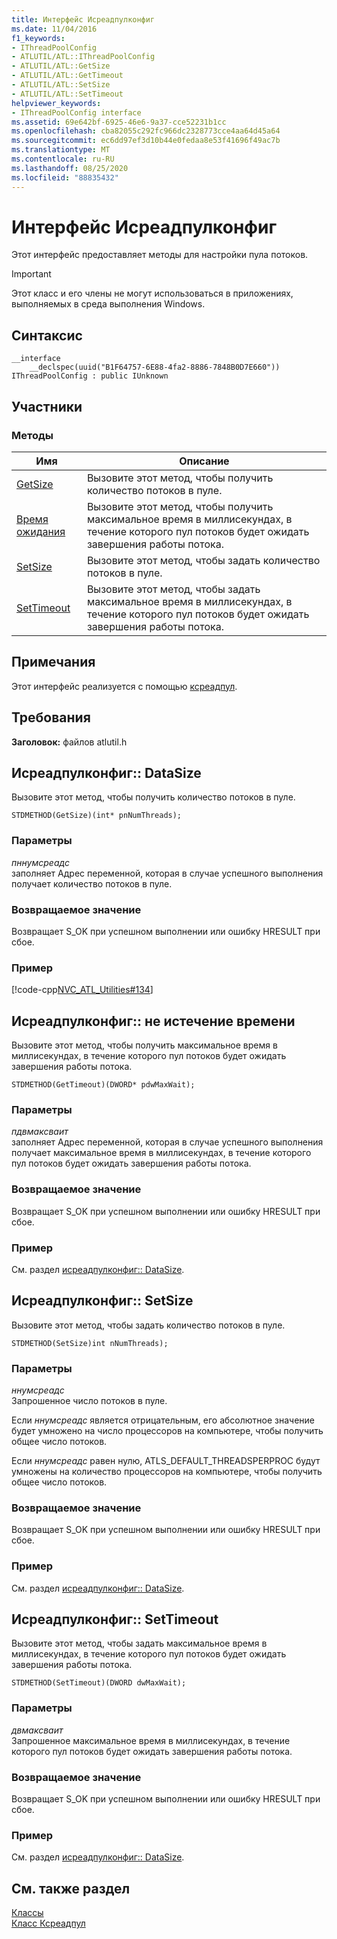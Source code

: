 ```yaml
---
title: Интерфейс Исреадпулконфиг
ms.date: 11/04/2016
f1_keywords:
- IThreadPoolConfig
- ATLUTIL/ATL::IThreadPoolConfig
- ATLUTIL/ATL::GetSize
- ATLUTIL/ATL::GetTimeout
- ATLUTIL/ATL::SetSize
- ATLUTIL/ATL::SetTimeout
helpviewer_keywords:
- IThreadPoolConfig interface
ms.assetid: 69e642bf-6925-46e6-9a37-cce52231b1cc
ms.openlocfilehash: cba82055c292fc966dc2328773cce4aa64d45a64
ms.sourcegitcommit: ec6dd97ef3d10b44e0fedaa8e53f41696f49ac7b
ms.translationtype: MT
ms.contentlocale: ru-RU
ms.lasthandoff: 08/25/2020
ms.locfileid: "88835432"
---
```

# <a name="ithreadpoolconfig-interface"></a>Интерфейс Исреадпулконфиг

Этот интерфейс предоставляет методы для настройки пула потоков.

> [!IMPORTANT]
> Этот класс и его члены не могут использоваться в приложениях, выполняемых в среда выполнения Windows.

## <a name="syntax"></a>Синтаксис

```
__interface
    __declspec(uuid("B1F64757-6E88-4fa2-8886-7848B0D7E660")) IThreadPoolConfig : public IUnknown
```

## <a name="members"></a>Участники

### <a name="methods"></a>Методы

|Имя|Описание|
|-|-|
|[GetSize](#getsize)|Вызовите этот метод, чтобы получить количество потоков в пуле.|
|[Время ожидания](#gettimeout)|Вызовите этот метод, чтобы получить максимальное время в миллисекундах, в течение которого пул потоков будет ожидать завершения работы потока.|
|[SetSize](#setsize)|Вызовите этот метод, чтобы задать количество потоков в пуле.|
|[SetTimeout](#settimeout)|Вызовите этот метод, чтобы задать максимальное время в миллисекундах, в течение которого пул потоков будет ожидать завершения работы потока.|

## <a name="remarks"></a>Примечания

Этот интерфейс реализуется с помощью [ксреадпул](../../atl/reference/cthreadpool-class.md).

## <a name="requirements"></a>Требования

**Заголовок:** файлов atlutil.h

## <a name="ithreadpoolconfiggetsize"></a><a name="getsize"></a> Исреадпулконфиг:: DataSize

Вызовите этот метод, чтобы получить количество потоков в пуле.

```
STDMETHOD(GetSize)(int* pnNumThreads);
```

### <a name="parameters"></a>Параметры

*пннумсреадс*<br/>
заполняет Адрес переменной, которая в случае успешного выполнения получает количество потоков в пуле.

### <a name="return-value"></a>Возвращаемое значение

Возвращает S_OK при успешном выполнении или ошибку HRESULT при сбое.

### <a name="example"></a>Пример

[!code-cpp[NVC_ATL_Utilities#134](../../atl/codesnippet/cpp/ithreadpoolconfig-interface_1.cpp)]

## <a name="ithreadpoolconfiggettimeout"></a><a name="gettimeout"></a> Исреадпулконфиг:: не истечение времени

Вызовите этот метод, чтобы получить максимальное время в миллисекундах, в течение которого пул потоков будет ожидать завершения работы потока.

```
STDMETHOD(GetTimeout)(DWORD* pdwMaxWait);
```

### <a name="parameters"></a>Параметры

*пдвмаксваит*<br/>
заполняет Адрес переменной, которая в случае успешного выполнения получает максимальное время в миллисекундах, в течение которого пул потоков будет ожидать завершения работы потока.

### <a name="return-value"></a>Возвращаемое значение

Возвращает S_OK при успешном выполнении или ошибку HRESULT при сбое.

### <a name="example"></a>Пример

См. раздел [исреадпулконфиг:: DataSize](#getsize).

## <a name="ithreadpoolconfigsetsize"></a><a name="setsize"></a> Исреадпулконфиг:: SetSize

Вызовите этот метод, чтобы задать количество потоков в пуле.

```
STDMETHOD(SetSize)int nNumThreads);
```

### <a name="parameters"></a>Параметры

*ннумсреадс*<br/>
Запрошенное число потоков в пуле.

Если *ннумсреадс* является отрицательным, его абсолютное значение будет умножено на число процессоров на компьютере, чтобы получить общее число потоков.

Если *ннумсреадс* равен нулю, ATLS_DEFAULT_THREADSPERPROC будут умножены на количество процессоров на компьютере, чтобы получить общее число потоков.

### <a name="return-value"></a>Возвращаемое значение

Возвращает S_OK при успешном выполнении или ошибку HRESULT при сбое.

### <a name="example"></a>Пример

См. раздел [исреадпулконфиг:: DataSize](#getsize).

## <a name="ithreadpoolconfigsettimeout"></a><a name="settimeout"></a> Исреадпулконфиг:: SetTimeout

Вызовите этот метод, чтобы задать максимальное время в миллисекундах, в течение которого пул потоков будет ожидать завершения работы потока.

```
STDMETHOD(SetTimeout)(DWORD dwMaxWait);
```

### <a name="parameters"></a>Параметры

*двмаксваит*<br/>
Запрошенное максимальное время в миллисекундах, в течение которого пул потоков будет ожидать завершения работы потока.

### <a name="return-value"></a>Возвращаемое значение

Возвращает S_OK при успешном выполнении или ошибку HRESULT при сбое.

### <a name="example"></a>Пример

См. раздел [исреадпулконфиг:: DataSize](#getsize).

## <a name="see-also"></a>См. также раздел

[Классы](../../atl/reference/atl-classes.md)<br/>
[Класс Ксреадпул](../../atl/reference/cthreadpool-class.md)
